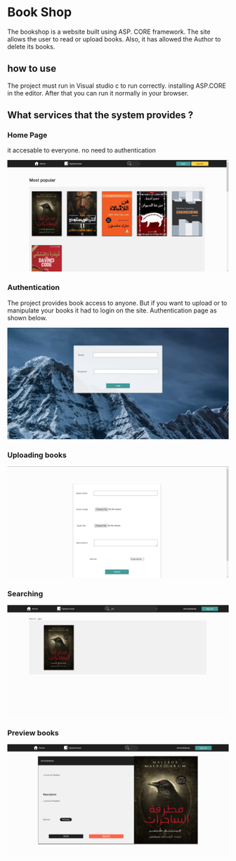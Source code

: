 # Book Shop 
The bookshop is a website built using ASP. CORE framework. The site allows the user to read or upload books. Also, it has allowed the Author  to delete its books.

## how to use
The project must run in Visual studio c to run correctly. installing ASP.CORE in the editor. After that you can run it normally in your browser.

## What services that the system provides ?
### Home Page
it accesable to everyone. no need to authentication
<p></p>
<img src='assets/homepage.png' />

### Authentication
The project provides book access to anyone. But if you want to upload or to manipulate your books it had to login on the site. Authentication page as shown below.
<p></p>

<img src='assets/auth.png' />

### Uploading books
<img src='assets/upload.png' />


### Searching 
<img src='assets/searching.png' />

### Preview books
<img src='assets/view.png' />
